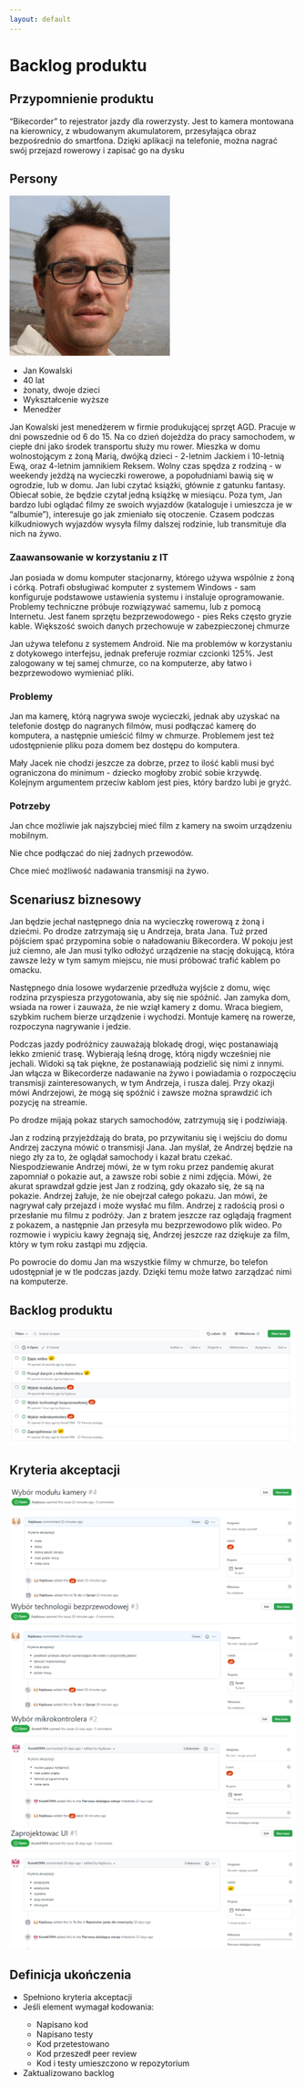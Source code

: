 ```yaml
---
layout: default
---
```

<h1>Backlog produktu</h1>

<h2>Przypomnienie produktu</h2>
<p>“Bikecorder” to rejestrator jazdy dla rowerzysty. Jest to kamera montowana na kierownicy, z wbudowanym akumulatorem, przesyłająca obraz bezpośrednio do smartfona. Dzięki aplikacji na telefonie, można nagrać swój przejazd rowerowy i zapisać go na dysku</p>

<h2>Persony</h2>
<img src="pics/kowalski.PNG" />
<ul>
    <li>Jan Kowalski</li>
    <li>40 lat</li>
    <li>żonaty, dwoje dzieci</li>
    <li>Wykształcenie wyższe</li>
    <li>Menedżer</li>
</ul>

<p>Jan Kowalski jest menedżerem w firmie produkującej sprzęt AGD. Pracuje w dni powszednie od 6 do 15. Na co dzień dojeżdża do pracy samochodem, w ciepłe dni jako środek transportu służy mu rower. Mieszka w domu wolnostojącym z żoną Marią, dwójką dzieci - 2-letnim Jackiem i 10-letnią Ewą, oraz 4-letnim jamnikiem Reksem. Wolny czas spędza z rodziną - w weekendy jeżdżą na wycieczki rowerowe, a popołudniami bawią się w ogrodzie, lub w domu. Jan lubi czytać książki, głównie z gatunku fantasy. Obiecał sobie, że będzie czytał jedną książkę w miesiącu. Poza tym, Jan bardzo lubi oglądać filmy ze swoich wyjazdów (kataloguje i umieszcza je w “albumie”), interesuje go jak zmieniało się otoczenie. Czasem podczas kilkudniowych wyjazdów wysyła filmy dalszej rodzinie, lub transmituje dla nich na żywo.</p>

<h3>Zaawansowanie w korzystaniu z IT</h3>
<p>Jan posiada w domu komputer stacjonarny, którego używa wspólnie z żoną i córką. Potrafi obsługiwać komputer z systemem Windows - sam konfiguruje podstawowe ustawienia systemu i instaluje oprogramowanie. Problemy techniczne próbuje rozwiązywać samemu, lub z pomocą Internetu. Jest fanem sprzętu bezprzewodowego - pies Reks często gryzie kable. Większość swoich danych przechowuje w zabezpieczonej chmurze</p>

<p>Jan używa telefonu z systemem Android. Nie ma problemów w korzystaniu z dotykowego interfejsu, jednak preferuje rozmiar czcionki 125%. Jest zalogowany w tej samej chmurze, co na komputerze, aby łatwo i bezprzewodowo wymieniać pliki.</p>

<h3>Problemy</h3>
<p>Jan ma kamerę, którą nagrywa swoje wycieczki, jednak aby uzyskać na telefonie dostęp do nagranych filmów, musi podłączać kamerę do komputera, a następnie umieścić filmy w chmurze. Problemem jest też udostępnienie pliku poza domem bez dostępu do komputera.</p>

<p>Mały Jacek nie chodzi jeszcze za dobrze, przez to ilość kabli musi być ograniczona do minimum - dziecko mogłoby zrobić sobie krzywdę. Kolejnym argumentem przeciw kablom jest pies, który bardzo lubi je gryźć.</p>

<h3>Potrzeby</h3>
<p>Jan chce możliwie jak najszybciej mieć film z kamery na swoim urządzeniu mobilnym.</p>
<p>Nie chce podłączać do niej żadnych przewodów.</p>
<p>Chce mieć możliwość nadawania transmisji na żywo.</p>

<h2>Scenariusz biznesowy</h2>
<p>Jan będzie jechał następnego dnia na wycieczkę rowerową z żoną i dziećmi. Po drodze zatrzymają się u Andrzeja, brata Jana. Tuż przed pójściem spać przypomina sobie o naładowaniu Bikecordera. W pokoju jest już ciemno, ale Jan musi tylko odłożyć urządzenie na stację dokującą, która zawsze leży w tym samym miejscu, nie musi próbować trafić kablem po omacku.</p>

<p>Następnego dnia losowe wydarzenie przedłuża wyjście z domu, więc rodzina przyspiesza przygotowania, aby się nie spóźnić. Jan zamyka dom, wsiada na rower i zauważa, że nie wziął kamery z domu. Wraca biegiem, szybkim ruchem bierze urządzenie i wychodzi. Montuje kamerę na rowerze, rozpoczyna nagrywanie i jedzie.</p>

<p>Podczas jazdy podróżnicy zauważają blokadę drogi, więc postanawiają lekko zmienić trasę. Wybierają leśną drogę, którą nigdy wcześniej nie jechali. Widoki są tak piękne, że postanawiają podzielić się nimi z innymi. Jan włącza w Bikecorderze nadawanie na żywo i powiadamia o rozpoczęciu transmisji zainteresowanych, w tym Andrzeja, i rusza dalej. Przy okazji mówi Andrzejowi, że mogą się spóźnić i zawsze można sprawdzić ich pozycję na streamie.</p>

<p>Po drodze mijają pokaz starych samochodów, zatrzymują się i podziwiają.</p>

<p>Jan z rodziną przyjeżdżają do brata, po przywitaniu się i wejściu do domu Andrzej zaczyna mówić o transmisji Jana. Jan myślał, że Andrzej będzie na niego zły za to, że oglądał samochody i kazał bratu czekać. Niespodziewanie Andrzej mówi, że w tym roku przez pandemię akurat zapomniał o pokazie aut, a zawsze robi sobie z nimi zdjęcia. Mówi, że akurat sprawdzał gdzie jest Jan z rodziną, gdy okazało się, że są na pokazie. Andrzej żałuje, że nie obejrzał całego pokazu. Jan mówi, że nagrywał cały przejazd i może wysłać mu film. Andrzej z radością prosi o przesłanie mu filmu z podróży. Jan z bratem jeszcze raz oglądają fragment z pokazem, a następnie Jan przesyła mu bezprzewodowo plik wideo. Po rozmowie i wypiciu kawy żegnają się, Andrzej jeszcze raz dziękuje za film, który w tym roku zastąpi mu zdjęcia.</p>

<p>Po powrocie do domu Jan ma wszystkie filmy w chmurze, bo telefon udostępniał je w tle podczas jazdy. Dzięki temu może łatwo zarządzać nimi na komputerze.</p>

<h2>Backlog produktu</h2>
<img src="pics/backlog.PNG" />

<h2>Kryteria akceptacji</h2>
<div><img src="pics/element1.PNG"/><div>
<div><img src="pics/element2.PNG"/><div>
<div><img src="pics/element3.PNG"/><div>
<div><img src="pics/element4.PNG"/><div>

<h2>Definicja ukończenia</h2>
<ul>
    <li>Spełniono kryteria akceptacji</li>
    <li>Jeśli element wymagał kodowania:</li>
        <ul>
            <li>Napisano kod</li>
            <li>Napisano testy</li>
            <li>Kod przetestowano</li>
            <li>Kod przeszedł peer review</li>
            <li>Kod i testy umieszczono w repozytorium</li>
        </ul>
    <li>Zaktualizowano backlog</li>
</ul>
